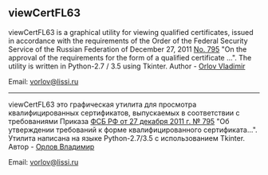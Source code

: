 viewCertFL63
------

viewCertFL63 is a graphical utility for viewing qualified certificates,
issued in accordance with the requirements of the Order of the Federal Security Service of the Russian Federation of December 27, 2011 [No. 795](http://base.garant.ru/70133464/)
"On the approval of the requirements for the form of a qualified certificate ...".
The utility is written in Python-2.7 / 3.5 using Tkinter.
Author - [Orlov Vladimir](http://museum.lissi-crypto.ru/)

Email: vorlov@lissi.ru


-----

viewCertFL63 это графическая утилита для просмотра квалифицированных сертификатов,
выпускаемых в соответствии с требованиями Приказа [ФСБ РФ от 27 декабря 2011 г. № 795](http://base.garant.ru/70133464/ )
"Об утверждении требований к форме квалифицированного сертификата...".
Утилита написана на языке Python-2.7/3.5 с использованием Tkinter.
Автор - [Орлов Владимир](http://museum.lissi-crypto.ru/)

Email: vorlov@lissi.ru


